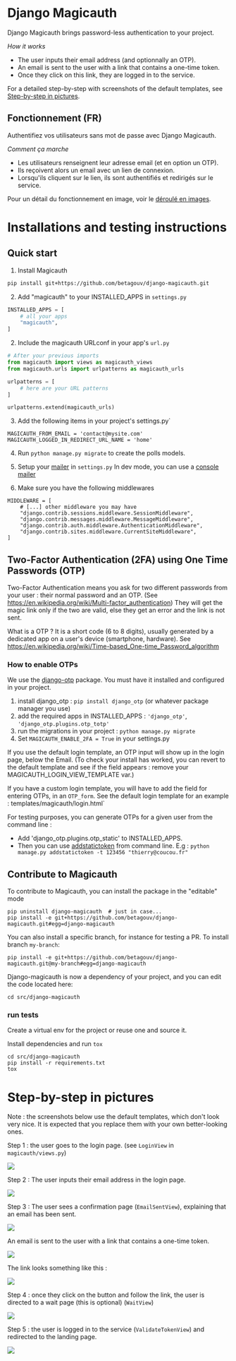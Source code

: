 # Django Magicauth

Django Magicauth brings password-less authentication to your project.

*How it works*

 - The user inputs their email address (and optionnally an OTP).
 - An email is sent to the user with a link that contains a one-time token.
 - Once they click on this link, they are logged in to the service.

For a detailed step-by-step with screenshots of the default templates, see [Step-by-step in pictures](#step-by-step-in-pictures).

## Fonctionnement (FR)

Authentifiez vos utilisateurs sans mot de passe avec Django Magicauth.

*Comment ça marche*

 - Les utilisateurs renseignent leur adresse email (et en option un OTP).
 - Ils reçoivent alors un email avec un lien de connexion.
 - Lorsqu'ils cliquent sur le lien, ils sont authentifiés et redirigés sur le service.

Pour un détail du fonctionnement en image, voir le [déroulé en images](#step-by-step-in-pictures).


# Installations and testing instructions

## Quick start

1. Install Magicauth
```sh
pip install git+https://github.com/betagouv/django-magicauth.git
```

2. Add "magicauth" to your INSTALLED_APPS in `settings.py`
```python
INSTALLED_APPS = [
    # all your apps
    "magicauth",
]
```

2. Include the magicauth URLconf in your app's `url.py`
```python
# After your previous imports
from magicauth import views as magicauth_views
from magicauth.urls import urlpatterns as magicauth_urls

urlpatterns = [
    # here are your URL patterns
]

urlpatterns.extend(magicauth_urls)
```

3. Add the following items in your project's settings.py`

```
MAGICAUTH_FROM_EMAIL = 'contact@mysite.com'
MAGICAUTH_LOGGED_IN_REDIRECT_URL_NAME = 'home'
```

4. Run `python manage.py migrate` to create the polls models.

5. Setup your [mailer](https://docs.djangoproject.com/en/2.2/topics/email/#console-backend) in `settings.py`
In dev mode, you can use a [console mailer](https://docs.djangoproject.com/en/2.2/topics/email/#console-backend)

6. Make sure you have the following middlewares
```
MIDDLEWARE = [
    # [...] other middleware you may have
    "django.contrib.sessions.middleware.SessionMiddleware",
    "django.contrib.messages.middleware.MessageMiddleware",
    "django.contrib.auth.middleware.AuthenticationMiddleware",
    "django.contrib.sites.middleware.CurrentSiteMiddleware",
]
```

## Two-Factor Authentication (2FA) using One Time Passwords (OTP)

Two-Factor Authentication means you ask for two different passwords from your user : their normal password and an OTP. (See https://en.wikipedia.org/wiki/Multi-factor_authentication)
They will get the magic link only if the two are valid, else they get an error and the link is not sent.

What is a OTP ? It is a short code (6 to 8 digits), usually generated by a dedicated app on a user's device (smartphone, hardware). See https://en.wikipedia.org/wiki/Time-based_One-time_Password_algorithm


 ### How to enable OTPs
 We use the [django-otp](https://django-otp-official.readthedocs.io/en/stable/) package. You must have it installed and configured in your project.

   1. install django_otp : `pip install django_otp` (or whatever package manager you use)
   2. add the required apps in INSTALLED_APPS : `'django_otp'`, `'django_otp.plugins.otp_totp'`
   3. run the migrations in your project : `python manage.py migrate`
   4. Set `MAGICAUTH_ENABLE_2FA = True` in your settings.py

If you use the default login template, an OTP input will show up in the login page, below the Email. (To check your install has worked, you can revert to the default template and see if the field appears : remove your MAGICAUTH_LOGIN_VIEW_TEMPLATE var.)

If you have a custom login template, you will have to add the field for entering OTPs, in an `OTP_form`. See the default login template for an example : templates/magicauth/login.html`

For testing purposes, you can generate OTPs for a given user from the command line :
 - Add 'django_otp.plugins.otp_static' to INSTALLED_APPS.
 - Then you can use [addstatictoken](https://django-otp-official.readthedocs.io/en/stable/overview.html#addstatictoken) from command line. E.g :
`python manage.py addstatictoken -t 123456 "thierry@coucou.fr"`



## Contribute to Magicauth

To contribute to Magicauth, you can install the package in the "editable" mode

```
pip uninstall django-magicauth  # just in case...
pip install -e git+https://github.com/betagouv/django-magicauth.git#egg=django-magicauth
```

You can also install a specific branch, for instance for testing a PR. To install branch `my-branch`:

```
pip install -e git+https://github.com/betagouv/django-magicauth.git@my-branch#egg=django-magicauth
```

Django-magicauth is now a dependency of your project, and you can edit the code located here:

```
cd src/django-magicauth
```

### run tests

Create a virtual env for the project or reuse one and source it.

Install dependencies and run `tox`

```
cd src/django-magicauth
pip install -r requirements.txt
tox
```

# Step-by-step in pictures

Note : the screenshots below use the default templates, which don't look very nice. It is expected that you replace them with your own better-looking ones.

Step 1 : the user goes to the login page. (see `LoginView` in `magicauth/views.py`)

<kbd><img src="https://user-images.githubusercontent.com/911434/86135682-74ed2180-baeb-11ea-9d0c-cd18d05857c7.png" /></kbd>


Step 2 : The user inputs their email address in the login page.

<kbd><img src="https://user-images.githubusercontent.com/911434/86130756-efff0980-bae4-11ea-8df7-9fe183a6d5dd.png" /></kbd>


Step 3 : The user sees a confirmation page (`EmailSentView`), explaining that an email has been sent.

<kbd><img src="https://user-images.githubusercontent.com/911434/86130765-f2f9fa00-bae4-11ea-88b9-c74e2b791fff.png" /></kbd>

An email is sent to the user with a link that contains a one-time token.

<kbd><img src="https://user-images.githubusercontent.com/911434/86136856-d6fa5680-baec-11ea-833f-696968cb762f.png" /></kbd>


The link looks something like this :

<kbd><img src="https://user-images.githubusercontent.com/911434/86130775-f8574480-bae4-11ea-9158-a06cdcb29e8b.png" /></kbd>


Step 4 : once they click on the button and follow the link, the user is directed to a wait page (this is optional) (`WaitView`)

<kbd><img src="https://user-images.githubusercontent.com/911434/86130782-fbeacb80-bae4-11ea-8d7e-4ff9a42ae5ed.png" /></kbd>

Step 5 : the user is logged in to the service (`ValidateTokenView`) and redirected to the landing page.

<kbd><img src="https://user-images.githubusercontent.com/911434/86133987-5be37100-bae9-11ea-844a-97ba5de5722d.png" /></kbd>

